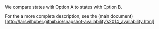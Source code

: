 We compare states with Option A to states with Option B.

For the a more complete description, see the (main document)[http://larsvilhuber.github.io/snapshot-availability/s2014_availability.html]
